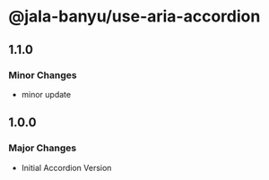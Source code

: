# @jala-banyu/use-aria-accordion

## 1.1.0

### Minor Changes

- minor update

## 1.0.0

### Major Changes

- Initial Accordion Version

